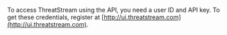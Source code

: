 To access ThreatStream using the API, you need a user ID and API key. To get these credentials, register at [http://ui.threatstream.com](http://ui.threatstream.com). 
